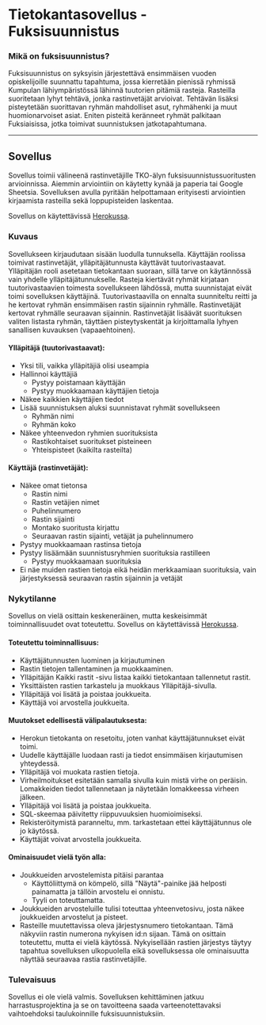 Tietokantasovellus - Fuksisuunnistus
====================================

### Mikä on fuksisuunnistus?
Fuksisuunnistus on syksyisin järjestettävä ensimmäisen vuoden opiskelijoille suunnattu tapahtuma, jossa kierretään pienissä ryhmissä Kumpulan lähiympäristössä lähinnä tuutorien pitämiä rasteja. Rasteilla suoritetaan lyhyt tehtävä, jonka rastinvetäjät arvioivat. Tehtävän lisäksi pisteytetään suorittavan ryhmän mahdolliset asut, ryhmähenki ja muut huomionarvoiset asiat. Eniten pisteitä keränneet ryhmät palkitaan Fuksiaisissa, jotka toimivat suunnistuksen jatkotapahtumana. 

---
Sovellus
--------
Sovellus toimii välineenä rastinvetäjille TKO-älyn fuksisuunnistussuoritusten arvioinnissa. Aiemmin arviointiin on käytetty kynää ja paperia tai Google Sheetsia. Sovelluksen avulla pyritään helpottamaan erityisesti arviointien kirjaamista rasteilla sekä loppupisteiden laskentaa.

Sovellus on käytettävissä [Herokussa](https://fuksisuunnistus.herokuapp.com/).

### Kuvaus
Sovellukseen kirjaudutaan sisään luodulla tunnuksella. Käyttäjän roolissa toimivat rastinvetäjät, ylläpitäjätunnusta käyttävät tuutorivastaavat. Ylläpitäjän rooli asetetaan tietokantaan suoraan, sillä tarve on käytännössä vain yhdelle ylläpitäjätunnukselle. Rasteja kiertävät ryhmät kirjataan tuutorivastaavien toimesta sovellukseen lähdössä, mutta suunnistajat eivät toimi sovelluksen käyttäjinä. Tuutorivastaavilla on ennalta suunniteltu reitti ja he kertovat ryhmän ensimmäisen rastin sijainnin ryhmälle. Rastinvetäjät kertovat ryhmälle seuraavan sijainnin. Rastinvetäjät lisäävät suorituksen valiten listasta ryhmän, täyttäen pisteytyskentät ja kirjoittamalla lyhyen sanallisen kuvauksen (vapaaehtoinen).

#### Ylläpitäjä (tuutorivastaavat):
* Yksi tili, vaikka ylläpitäjiä olisi useampia
* Hallinnoi käyttäjiä
  * Pystyy poistamaan käyttäjän
  * Pystyy muokkaamaan käyttäjien tietoja
* Näkee kaikkien käyttäjien tiedot
* Lisää suunnistuksen aluksi suunnistavat ryhmät sovellukseen
  * Ryhmän nimi
  * Ryhmän koko
* Näkee yhteenvedon ryhmien suorituksista
  * Rastikohtaiset suoritukset pisteineen
  * Yhteispisteet (kaikilta rasteilta)

#### Käyttäjä (rastinvetäjät):
* Näkee omat tietonsa
  * Rastin nimi
  * Rastin vetäjien nimet
  * Puhelinnumero
  * Rastin sijainti
  * Montako suoritusta kirjattu
  * Seuraavan rastin sijainti, vetäjät ja puhelinnumero
* Pystyy muokkaamaan rastinsa tietoja
* Pystyy lisäämään suunnistusryhmien suorituksia rastilleen
  * Pystyy muokkaamaan suorituksia
* Ei näe muiden rastien tietoja eikä heidän merkkaamiaan suorituksia, vain järjestyksessä seuraavan rastin sijainnin ja vetäjät

### Nykytilanne
Sovellus on vielä osittain keskeneräinen, mutta keskeisimmät toiminnallisuudet ovat toteutettu. Sovellus on käytettävissä [Herokussa](https://fuksisuunnistus.herokuapp.com/).

#### Toteutettu toiminnallisuus:
* Käyttäjätunnusten luominen ja kirjautuminen
* Rastin tietojen tallentaminen ja muokkaaminen.
* Ylläpitäjän Kaikki rastit -sivu listaa kaikki tietokantaan tallennetut rastit.
* Yksittäisten rastien tarkastelu ja muokkaus Ylläpitäjä-sivulla.
* Ylläpitäjä voi lisätä ja poistaa joukkueita.
* Käyttäjä voi arvostella joukkueita.

#### Muutokset edellisestä välipalautuksesta:
* Herokun tietokanta on resetoitu, joten vanhat käyttäjätunnukset eivät toimi.
* Uudelle käyttäjälle luodaan rasti ja tiedot ensimmäisen kirjautumisen yhteydessä.
* Ylläpitäjä voi muokata rastien tietoja.
* Virheilmoitukset esitetään samalla sivulla kuin mistä virhe on peräisin. Lomakkeiden tiedot tallennetaan ja näytetään lomakkeessa virheen jälkeen.
* Ylläpitäjä voi lisätä ja poistaa joukkueita.
* SQL-skeemaa päivitetty riippuvuuksien huomioimiseksi.
* Rekisteröitymistä paranneltu, mm. tarkastetaan ettei käyttäjätunnus ole jo käytössä.
* Käyttäjät voivat arvostella joukkueita.

#### Ominaisuudet vielä työn alla:
* Joukkueiden arvostelemista pitäisi parantaa
  * Käyttöliittymä on kömpelö, sillä "Näytä"-painike jää helposti painamatta ja tällöin arvostelu ei onnistu.
  * Tyyli on toteuttamatta.
* Joukkueiden arvosteluille tulisi toteuttaa yhteenvetosivu, josta näkee joukkueiden arvostelut ja pisteet.
* Rasteille muutettavissa oleva järjestysnumero tietokantaan. Tämä näkyviin rastin numerona nykyisen id:n sijaan. Tämä on osittain toteutettu, mutta ei vielä käytössä. Nykyisellään rastien järjestys täytyy tapahtua sovelluksen ulkopuolella eikä sovelluksessa ole ominaisuutta näyttää seuraavaa rastia rastinvetäjille.

### Tulevaisuus
Sovellus ei ole vielä valmis. Sovelluksen kehittäminen jatkuu harrastusprojektina ja se on tavoitteena saada varteenotettavaksi vaihtoehdoksi taulukoinnille fuksisuunnistuksiin.